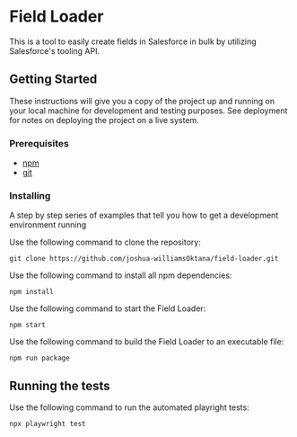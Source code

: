 # Field Loader

This is a tool to easily create fields in Salesforce in bulk by utilizing Salesforce's tooling API.  

## Getting Started

These instructions will give you a copy of the project up and running on
your local machine for development and testing purposes. See deployment
for notes on deploying the project on a live system.

### Prerequisites

- [npm](https://www.npmjs.com/)
- [git](https://git-scm.com/downloads)

### Installing

A step by step series of examples that tell you how to get a development
environment running

Use the following command to clone the repository:

    git clone https://github.com/joshua-williamsOktana/field-loader.git

Use the following command to install all npm dependencies:

    npm install

Use the following command to start the Field Loader:

    npm start

Use the following command to build the Field Loader to an executable file:

    npm run package

## Running the tests

Use the following command to run the automated playright tests:

    npx playwright test